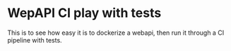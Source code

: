 # WepAPI CI play with tests
This is to see how easy it is to dockerize a webapi, then run it through a CI pipeline with tests.